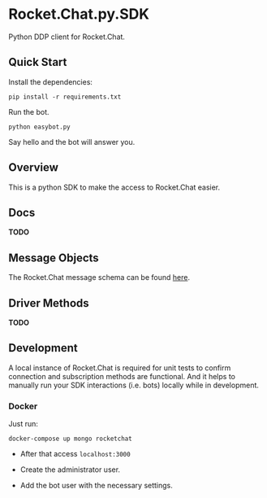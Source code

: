 # Rocket.Chat.py.SDK

Python DDP client for Rocket.Chat.

## Quick Start

Install the dependencies:

```
pip install -r requirements.txt
```

Run the bot.

```
python easybot.py
```

Say hello and the bot will answer you.

## Overview

This is a python SDK to make the access to Rocket.Chat easier.

## Docs

**TODO**

## Message Objects

The Rocket.Chat message schema can be found [here](https://rocket.chat/docs/developer-guides/schema-definition/).

## Driver Methods 

**TODO**

## Development

A local instance of Rocket.Chat is required for unit tests to confirm 
connection and subscription methods are functional. And it helps to manually 
run your SDK interactions (i.e. bots) locally while in development.

### Docker

Just run:

```
docker-compose up mongo rocketchat
```

* After that access `localhost:3000`

* Create the administrator user.

* Add the bot user with the necessary settings.
